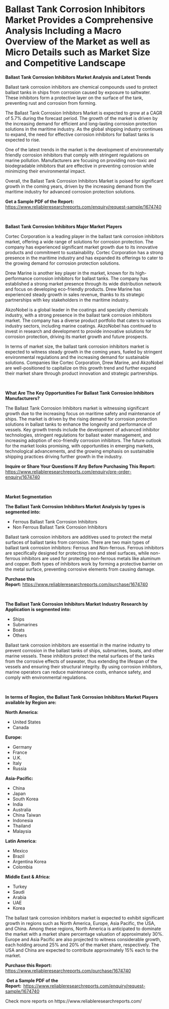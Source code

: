 <p><h1>Ballast Tank Corrosion Inhibitors Market Provides a Comprehensive Analysis Including a Macro Overview of the Market as well as Micro Details such as Market Size and Competitive Landscape</h1></p><p><strong>Ballast Tank Corrosion Inhibitors Market Analysis and Latest Trends</strong></p>
<p><p>Ballast tank corrosion inhibitors are chemical compounds used to protect ballast tanks in ships from corrosion caused by exposure to saltwater. These inhibitors form a protective layer on the surface of the tank, preventing rust and corrosion from forming.</p><p>The Ballast Tank Corrosion Inhibitors Market is expected to grow at a CAGR of 5.7% during the forecast period. The growth of the market is driven by the increasing demand for efficient and long-lasting corrosion protection solutions in the maritime industry. As the global shipping industry continues to expand, the need for effective corrosion inhibitors for ballast tanks is expected to rise.</p><p>One of the latest trends in the market is the development of environmentally friendly corrosion inhibitors that comply with stringent regulations on marine pollution. Manufacturers are focusing on providing non-toxic and biodegradable inhibitors that are effective in preventing corrosion while minimizing their environmental impact.</p><p>Overall, the Ballast Tank Corrosion Inhibitors Market is poised for significant growth in the coming years, driven by the increasing demand from the maritime industry for advanced corrosion protection solutions.</p></p>
<p><strong>Get a Sample PDF of the Report:&nbsp;</strong> <a href="https://www.reliableresearchreports.com/enquiry/request-sample/1674740">https://www.reliableresearchreports.com/enquiry/request-sample/1674740</a></p>
<p>&nbsp;</p>
<p><strong>Ballast Tank Corrosion Inhibitors Major Market Players</strong></p>
<p><p>Cortec Corporation is a leading player in the ballast tank corrosion inhibitors market, offering a wide range of solutions for corrosion protection. The company has experienced significant market growth due to its innovative products and commitment to sustainability. Cortec Corporation has a strong presence in the maritime industry and has expanded its offerings to cater to the growing demand for corrosion protection solutions.</p><p>Drew Marine is another key player in the market, known for its high-performance corrosion inhibitors for ballast tanks. The company has established a strong market presence through its wide distribution network and focus on developing eco-friendly products. Drew Marine has experienced steady growth in sales revenue, thanks to its strategic partnerships with key stakeholders in the maritime industry.</p><p>AkzoNobel is a global leader in the coatings and specialty chemicals industry, with a strong presence in the ballast tank corrosion inhibitors market. The company has a diverse product portfolio that caters to various industry sectors, including marine coatings. AkzoNobel has continued to invest in research and development to provide innovative solutions for corrosion protection, driving its market growth and future prospects.</p><p>In terms of market size, the ballast tank corrosion inhibitors market is expected to witness steady growth in the coming years, fueled by stringent environmental regulations and the increasing demand for sustainable solutions. Companies like Cortec Corporation, Drew Marine, and AkzoNobel are well-positioned to capitalize on this growth trend and further expand their market share through product innovation and strategic partnerships.</p></p>
<p>&nbsp;</p>
<p><strong>What Are The Key Opportunities For Ballast Tank Corrosion Inhibitors Manufacturers?</strong></p>
<p><p>The Ballast Tank Corrosion Inhibitors market is witnessing significant growth due to the increasing focus on maritime safety and maintenance of ships. The market is driven by the rising demand for corrosion protection solutions in ballast tanks to enhance the longevity and performance of vessels. Key growth trends include the development of advanced inhibitor technologies, stringent regulations for ballast water management, and increasing adoption of eco-friendly corrosion inhibitors. The future outlook for the market looks promising, with opportunities in emerging markets, technological advancements, and the growing emphasis on sustainable shipping practices driving further growth in the industry.</p></p>
<p><strong>Inquire or Share Your Questions If Any Before Purchasing This Report:</strong> <a href="https://www.reliableresearchreports.com/enquiry/pre-order-enquiry/1674740">https://www.reliableresearchreports.com/enquiry/pre-order-enquiry/1674740</a></p>
<p>&nbsp;</p>
<p><strong>Market Segmentation</strong></p>
<p><strong>The Ballast Tank Corrosion Inhibitors Market Analysis by types is segmented into:</strong></p>
<p><ul><li>Ferrous Ballast Tank Corrosion Inhibitors</li><li>Non Ferrous Ballast Tank Corrosion Inhibitors</li></ul></p>
<p><p>Ballast tank corrosion inhibitors are additives used to protect the metal surfaces of ballast tanks from corrosion. There are two main types of ballast tank corrosion inhibitors: Ferrous and Non-ferrous. Ferrous inhibitors are specifically designed for protecting iron and steel surfaces, while non-ferrous inhibitors are used for protecting non-ferrous metals like aluminum and copper. Both types of inhibitors work by forming a protective barrier on the metal surface, preventing corrosive elements from causing damage.</p></p>
<p><strong>Purchase this Report:&nbsp;</strong><a href="https://www.reliableresearchreports.com/purchase/1674740">https://www.reliableresearchreports.com/purchase/1674740</a></p>
<p>&nbsp;</p>
<p><strong>The Ballast Tank Corrosion Inhibitors Market Industry Research by Application is segmented into:</strong></p>
<p><ul><li>Ships</li><li>Submarines</li><li>Boats</li><li>Others</li></ul></p>
<p><p>Ballast tank corrosion inhibitors are essential in the marine industry to prevent corrosion in the ballast tanks of ships, submarines, boats, and other marine vessels. These inhibitors protect the metal surfaces of the tanks from the corrosive effects of seawater, thus extending the lifespan of the vessels and ensuring their structural integrity. By using corrosion inhibitors, marine operators can reduce maintenance costs, enhance safety, and comply with environmental regulations.</p></p>
<p>&nbsp;</p>
<p><strong>In terms of Region, the Ballast Tank Corrosion Inhibitors Market Players available by Region are:</strong></p>
<p>
    <p> <strong> North America: </strong>
        <ul>
            <li>United States</li>
            <li>Canada</li>
        </ul>
        </p> 
    <p> <strong> Europe: </strong>
        <ul>
            <li>Germany</li>
            <li>France</li>
            <li>U.K.</li>
            <li>Italy</li>
            <li>Russia</li>
        </ul>
        </p> 
    <p> <strong> Asia-Pacific: </strong>
        <ul>
            <li>China</li>
            <li>Japan</li>
            <li>South Korea</li>
            <li>India</li>
            <li>Australia</li>
            <li>China Taiwan</li>
            <li>Indonesia</li>
            <li>Thailand</li>
            <li>Malaysia</li>
        </ul>
        </p> 
    <p> <strong> Latin America: </strong>
        <ul>
            <li>Mexico</li>
            <li>Brazil</li>
            <li>Argentina Korea</li>
            <li>Colombia</li>
        </ul>
        </p> 
    <p> <strong> Middle East & Africa: </strong>
        <ul>
            <li>Turkey</li>
            <li>Saudi</li>
            <li>Arabia</li>
            <li>UAE</li>
            <li>Korea</li>
        </ul>
    </p>
    </p>
<p><p>The ballast tank corrosion inhibitors market is expected to exhibit significant growth in regions such as North America, Europe, Asia Pacific, the USA, and China. Among these regions, North America is anticipated to dominate the market with a market share percentage valuation of approximately 30%. Europe and Asia Pacific are also projected to witness considerable growth, each holding around 25% and 20% of the market share, respectively. The USA and China are expected to contribute approximately 15% each to the market.</p></p>
<p><strong>Purchase this Report: </strong><a href="https://www.reliableresearchreports.com/purchase/1674740">https://www.reliableresearchreports.com/purchase/1674740</a></p>
<p>&nbsp;<strong>Get a Sample PDF of the Report:&nbsp;&nbsp;</strong><a href="https://www.reliableresearchreports.com/enquiry/request-sample/1674740">https://www.reliableresearchreports.com/enquiry/request-sample/1674740</a></p>
<p><strong></strong></p>
<p>Check more reports on https://www.reliableresearchreports.com/</p>